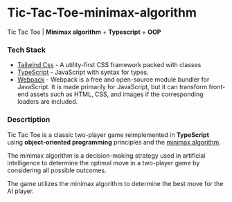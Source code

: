 # Tic-Tac-Toe-minimax-algorithm

Tic Tac Toe | **Minimax algorithm** + **Typescript** + **OOP**

### Tech Stack

- [Tailwind Css](https://tailwindcss.com/) - A utility-first CSS framework packed with classes
- [TypeScript](https://www.typescriptlang.org/) - JavaScript with syntax for types.
- [Webpack](https://webpack.js.org/) - Webpack is a free and open-source module bundler for JavaScript. It is made primarily for JavaScript, but it can transform front-end assets such as HTML, CSS, and images if the corresponding loaders are included.

### Descrtiption

Tic Tac Toe is a classic two-player game reimplemented in **TypeScript** using **object-oriented programming** principles and the [minimax algorithm](https://en.wikipedia.org/wiki/Minimax).

The minimax algorithm is a decision-making strategy used in artificial intelligence to determine the optimal move in a two-player game by considering all possible outcomes.

The game utilizes the minimax algorithm to determine the best move for the AI player.
